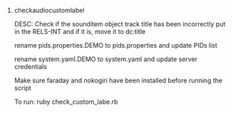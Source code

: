 1. checkaudiocustomlabel

   DESC: Check if the sounditem object track title has been incorrectly put in the RELS-INT and if it is, move it to dc:title

   rename pids.properties.DEMO to pids.properties and update PIDs list

   rename system.yaml.DEMO to system.yaml and update server credentials

   Make sure faraday and nokogiri have been installed before running the script

   To run: ruby check_custom_labe.rb



